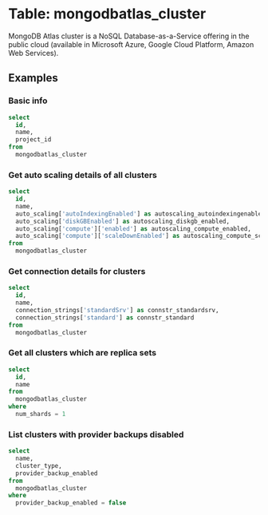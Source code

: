 # Table: mongodbatlas_cluster

MongoDB Atlas cluster is a NoSQL Database-as-a-Service offering in the public cloud (available in Microsoft Azure, Google Cloud Platform, Amazon Web Services).

## Examples

### Basic info

```sql
select
  id,
  name,
  project_id
from
  mongodbatlas_cluster
```

### Get auto scaling details of all clusters

```sql
select
  id,
  name,
  auto_scaling['autoIndexingEnabled'] as autoscaling_autoindexingenabled,
  auto_scaling['diskGBEnabled'] as autoscaling_diskgb_enabled,
  auto_scaling['compute']['enabled'] as autoscaling_compute_enabled,
  auto_scaling['compute']['scaleDownEnabled'] as autoscaling_compute_scaledownenabled
from
  mongodbatlas_cluster
```

### Get connection details for clusters

```sql
select
  id,
  name,
  connection_strings['standardSrv'] as connstr_standardsrv,
  connection_strings['standard'] as connstr_standard
from
  mongodbatlas_cluster
```

### Get all clusters which are replica sets

```sql
select
  id,
  name
from
  mongodbatlas_cluster
where
  num_shards = 1
```

### List clusters with provider backups disabled

```sql
select
  name,
  cluster_type,
  provider_backup_enabled
from
  mongodbatlas_cluster
where
  provider_backup_enabled = false
```
